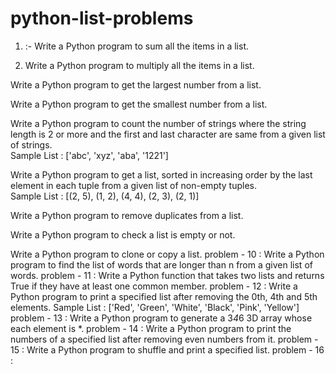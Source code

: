 # python-list-problems

1. :- Write a Python program to sum all the items in a list.

2. Write a Python program to multiply all the items in a list.

Write a Python program to get the largest number from a list.

Write a Python program to get the smallest number from a list.

Write a Python program to count the number of strings where the string length is 2 or more and the first and last character are same from a given list of strings.<br/>
Sample List : ['abc', 'xyz', 'aba', '1221']

Write a Python program to get a list, sorted in increasing order by the last element in each tuple from a given list of non-empty tuples.<br/>
Sample List : [(2, 5), (1, 2), (4, 4), (2, 3), (2, 1)]

Write a Python program to remove duplicates from a list.

Write a Python program to check a list is empty or not.

Write a Python program to clone or copy a list.
problem - 10 : Write a Python program to find the list of words that are longer than n from a
given list of words.
problem - 11 : Write a Python function that takes two lists and returns True if they have at
least one common member.
problem - 12 : Write a Python program to print a specified list after removing the 0th, 4th and
5th elements.
Sample List : ['Red', 'Green', 'White', 'Black', 'Pink', 'Yellow']
problem - 13 : Write a Python program to generate a 3*4*6 3D array whose each element is
*.
problem - 14 : Write a Python program to print the numbers of a specified list after removing
even numbers from it.
problem - 15 : Write a Python program to shuffle and print a specified list.
problem - 16 : 
